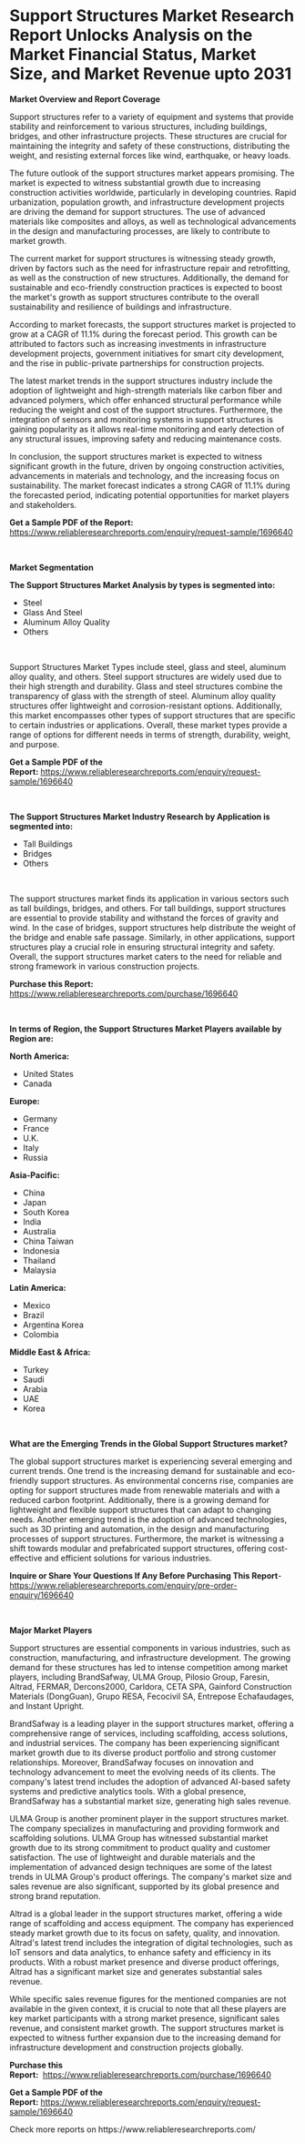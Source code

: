 <p><h1>Support Structures Market Research Report Unlocks Analysis on the Market Financial Status, Market Size, and Market Revenue upto 2031</h1></p><p><strong>Market Overview and Report Coverage</strong></p>
<p><p>Support structures refer to a variety of equipment and systems that provide stability and reinforcement to various structures, including buildings, bridges, and other infrastructure projects. These structures are crucial for maintaining the integrity and safety of these constructions, distributing the weight, and resisting external forces like wind, earthquake, or heavy loads.</p><p>The future outlook of the support structures market appears promising. The market is expected to witness substantial growth due to increasing construction activities worldwide, particularly in developing countries. Rapid urbanization, population growth, and infrastructure development projects are driving the demand for support structures. The use of advanced materials like composites and alloys, as well as technological advancements in the design and manufacturing processes, are likely to contribute to market growth.</p><p>The current market for support structures is witnessing steady growth, driven by factors such as the need for infrastructure repair and retrofitting, as well as the construction of new structures. Additionally, the demand for sustainable and eco-friendly construction practices is expected to boost the market's growth as support structures contribute to the overall sustainability and resilience of buildings and infrastructure.</p><p>According to market forecasts, the support structures market is projected to grow at a CAGR of 11.1% during the forecast period. This growth can be attributed to factors such as increasing investments in infrastructure development projects, government initiatives for smart city development, and the rise in public-private partnerships for construction projects.</p><p>The latest market trends in the support structures industry include the adoption of lightweight and high-strength materials like carbon fiber and advanced polymers, which offer enhanced structural performance while reducing the weight and cost of the support structures. Furthermore, the integration of sensors and monitoring systems in support structures is gaining popularity as it allows real-time monitoring and early detection of any structural issues, improving safety and reducing maintenance costs.</p><p>In conclusion, the support structures market is expected to witness significant growth in the future, driven by ongoing construction activities, advancements in materials and technology, and the increasing focus on sustainability. The market forecast indicates a strong CAGR of 11.1% during the forecasted period, indicating potential opportunities for market players and stakeholders.</p></p>
<p><strong>Get a Sample PDF of the Report:</strong> <a href="https://www.reliableresearchreports.com/enquiry/request-sample/1696640">https://www.reliableresearchreports.com/enquiry/request-sample/1696640</a></p>
<p>&nbsp;</p>
<p><strong>Market Segmentation</strong></p>
<p><strong>The Support Structures Market Analysis by types is segmented into:</strong></p>
<p><ul><li>Steel</li><li>Glass And Steel</li><li>Aluminum Alloy Quality</li><li>Others</li></ul></p>
<p>&nbsp;</p>
<p><p>Support Structures Market Types include steel, glass and steel, aluminum alloy quality, and others. Steel support structures are widely used due to their high strength and durability. Glass and steel structures combine the transparency of glass with the strength of steel. Aluminum alloy quality structures offer lightweight and corrosion-resistant options. Additionally, this market encompasses other types of support structures that are specific to certain industries or applications. Overall, these market types provide a range of options for different needs in terms of strength, durability, weight, and purpose.</p></p>
<p><strong>Get a Sample PDF of the Report:</strong>&nbsp;<a href="https://www.reliableresearchreports.com/enquiry/request-sample/1696640">https://www.reliableresearchreports.com/enquiry/request-sample/1696640</a></p>
<p>&nbsp;</p>
<p><strong>The Support Structures Market Industry Research by Application is segmented into:</strong></p>
<p><ul><li>Tall Buildings</li><li>Bridges</li><li>Others</li></ul></p>
<p>&nbsp;</p>
<p><p>The support structures market finds its application in various sectors such as tall buildings, bridges, and others. For tall buildings, support structures are essential to provide stability and withstand the forces of gravity and wind. In the case of bridges, support structures help distribute the weight of the bridge and enable safe passage. Similarly, in other applications, support structures play a crucial role in ensuring structural integrity and safety. Overall, the support structures market caters to the need for reliable and strong framework in various construction projects.</p></p>
<p><strong>Purchase this Report:</strong>&nbsp; <a href="https://www.reliableresearchreports.com/purchase/1696640">https://www.reliableresearchreports.com/purchase/1696640</a></p>
<p>&nbsp;</p>
<p><strong>In terms of Region, the Support Structures Market Players available by Region are:</strong></p>
<p>
    <p> <strong> North America: </strong>
        <ul>
            <li>United States</li>
            <li>Canada</li>
        </ul>
        </p> 
    <p> <strong> Europe: </strong>
        <ul>
            <li>Germany</li>
            <li>France</li>
            <li>U.K.</li>
            <li>Italy</li>
            <li>Russia</li>
        </ul>
        </p> 
    <p> <strong> Asia-Pacific: </strong>
        <ul>
            <li>China</li>
            <li>Japan</li>
            <li>South Korea</li>
            <li>India</li>
            <li>Australia</li>
            <li>China Taiwan</li>
            <li>Indonesia</li>
            <li>Thailand</li>
            <li>Malaysia</li>
        </ul>
        </p> 
    <p> <strong> Latin America: </strong>
        <ul>
            <li>Mexico</li>
            <li>Brazil</li>
            <li>Argentina Korea</li>
            <li>Colombia</li>
        </ul>
        </p> 
    <p> <strong> Middle East & Africa: </strong>
        <ul>
            <li>Turkey</li>
            <li>Saudi</li>
            <li>Arabia</li>
            <li>UAE</li>
            <li>Korea</li>
        </ul>
    </p>
    </p>
<p>&nbsp;</p>
<p><strong>What are the Emerging Trends in the Global Support Structures market?</strong></p>
<p><p>The global support structures market is experiencing several emerging and current trends. One trend is the increasing demand for sustainable and eco-friendly support structures. As environmental concerns rise, companies are opting for support structures made from renewable materials and with a reduced carbon footprint. Additionally, there is a growing demand for lightweight and flexible support structures that can adapt to changing needs. Another emerging trend is the adoption of advanced technologies, such as 3D printing and automation, in the design and manufacturing processes of support structures. Furthermore, the market is witnessing a shift towards modular and prefabricated support structures, offering cost-effective and efficient solutions for various industries.</p></p>
<p><strong>Inquire or Share Your Questions If Any Before Purchasing This Report</strong>- <a href="https://www.reliableresearchreports.com/enquiry/pre-order-enquiry/1696640">https://www.reliableresearchreports.com/enquiry/pre-order-enquiry/1696640</a></p>
<p>&nbsp;</p>
<p><strong>Major Market Players</strong></p>
<p><p>Support structures are essential components in various industries, such as construction, manufacturing, and infrastructure development. The growing demand for these structures has led to intense competition among market players, including BrandSafway, ULMA Group, Pilosio Group, Faresin, Altrad, FERMAR, Dercons2000, Carldora, CETA SPA, Gainford Construction Materials (DongGuan), Grupo RESA, Fecocivil SA, Entrepose Echafaudages, and Instant Upright. </p><p>BrandSafway is a leading player in the support structures market, offering a comprehensive range of services, including scaffolding, access solutions, and industrial services. The company has been experiencing significant market growth due to its diverse product portfolio and strong customer relationships. Moreover, BrandSafway focuses on innovation and technology advancement to meet the evolving needs of its clients. The company's latest trend includes the adoption of advanced AI-based safety systems and predictive analytics tools. With a global presence, BrandSafway has a substantial market size, generating high sales revenue.</p><p>ULMA Group is another prominent player in the support structures market. The company specializes in manufacturing and providing formwork and scaffolding solutions. ULMA Group has witnessed substantial market growth due to its strong commitment to product quality and customer satisfaction. The use of lightweight and durable materials and the implementation of advanced design techniques are some of the latest trends in ULMA Group's product offerings. The company's market size and sales revenue are also significant, supported by its global presence and strong brand reputation.</p><p>Altrad is a global leader in the support structures market, offering a wide range of scaffolding and access equipment. The company has experienced steady market growth due to its focus on safety, quality, and innovation. Altrad's latest trend includes the integration of digital technologies, such as IoT sensors and data analytics, to enhance safety and efficiency in its products. With a robust market presence and diverse product offerings, Altrad has a significant market size and generates substantial sales revenue.</p><p>While specific sales revenue figures for the mentioned companies are not available in the given context, it is crucial to note that all these players are key market participants with a strong market presence, significant sales revenue, and consistent market growth. The support structures market is expected to witness further expansion due to the increasing demand for infrastructure development and construction projects globally.</p></p>
<p><strong>Purchase this Report:</strong>&nbsp;&nbsp;<a href="https://www.reliableresearchreports.com/purchase/1696640">https://www.reliableresearchreports.com/purchase/1696640</a></p>
<p></p>
<p><strong>Get a Sample PDF of the Report:</strong>&nbsp;<a href="https://www.reliableresearchreports.com/enquiry/request-sample/1696640">https://www.reliableresearchreports.com/enquiry/request-sample/1696640</a></p>
<p>Check more reports on https://www.reliableresearchreports.com/</p>